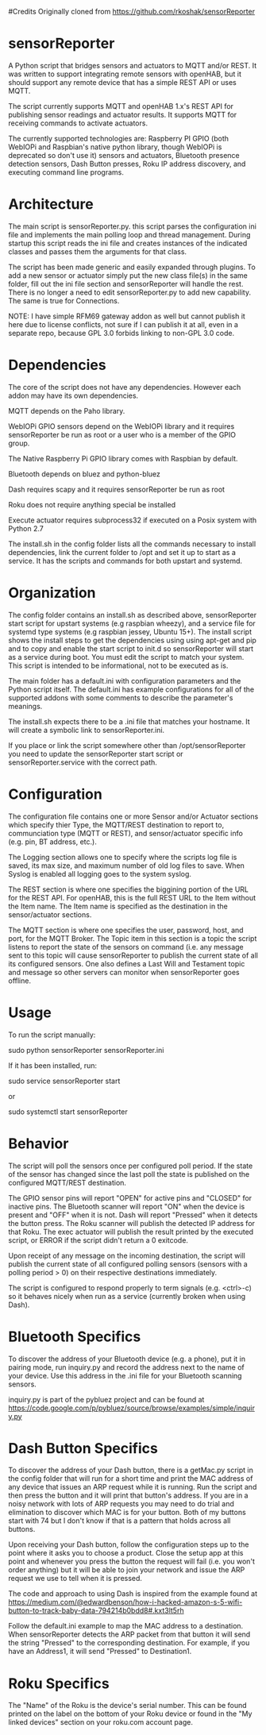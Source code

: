 #Credits
Originally cloned from https://github.com/rkoshak/sensorReporter

# sensorReporter
A Python script that bridges sensors and actuators to MQTT and/or REST. It was
written to support integrating remote sensors with openHAB, but it should 
support any remote device that has a simple REST API or uses MQTT.

The script currently supports MQTT and openHAB 1.x's REST API for publishing 
sensor readings and actuator results. It supports MQTT for receiving commands
to activate actuators.

The currently supported technologies are: Raspberry PI GPIO (both WebIOPi and 
Raspbian's native python library, though WebIOPi is deprecated so don't use it)
sensors and actuators, Bluetooth presence detection sensors, Dash Button 
presses, Roku IP address discovery, and executing command line programs.

# Architecture
The main script is sensorReporter.py. this script parses the configuration ini 
file and implements the main polling loop and thread management. During startup
this script reads the ini file and creates instances of the indicated classes
and passes them the arguments for that class.

The script has been made generic and easily expanded through plugins. To add a
new sensor or actuator simply put the new class file(s) in the same folder, 
fill out the ini file section and sensorReporter will handle the rest. There is
no longer a need to edit sensorReporter.py to add new capability. The same is 
true for Connections.

NOTE: I have simple RFM69 gateway addon as well but cannot publish it here due
to license conflicts, not sure if I can publish it at all, even in a separate 
repo, because GPL 3.0 forbids linking to non-GPL 3.0 code.

# Dependencies
The core of the script does not have any dependencies. However each addon may 
have its own dependencies.

MQTT depends on the Paho library.

WebIOPi GPIO sensors depend on the WebIOPi library and it requires 
sensorReporter be run as root or a user who is a member of the GPIO group.

The Native Raspberry Pi GPIO library comes with Raspbian by default.

Bluetooth depends on bluez and python-bluez

Dash requires scapy and it requires sensorReporter be run as root

Roku does not require anything special be installed

Execute actuator requires subprocess32 if executed on a Posix system with Python 
2.7

The install.sh in the config folder lists all the commands necessary to install 
dependencies, link the current folder to /opt and set it up to start as a 
service. It has the scripts and commands for both upstart and systemd.

# Organization
The config folder contains an install.sh as described above, sensorReporter start 
script for upstart systems (e.g raspbian wheezy), and a service file for systemd 
type systems (e.g raspbian jessey, Ubuntu 15+). The install script shows the 
install steps to get the dependencies using using apt-get and pip and to copy 
and enable the start script to init.d so sensorReporter will start as a service 
during boot. You must edit the script to match your system. This script is 
intended to be informational, not to be executed as is.

The main folder has a default.ini with configuration parameters and the Python 
script itself. The default.ini has example configurations for all of the 
supported addons with some comments to describe the parameter's meanings.

The install.sh expects there to be a .ini file that matches your hostname. It 
will create a symbolic link to sensorReporter.ini.

If you place or link the script somewhere other than /opt/sensorReporter you need 
to update the sensorReporter start script or sensorReporter.service with the correct 
path.

# Configuration
The configuration file contains one or more Sensor and/or Actuator sections 
which specify thier Type, the MQTT/REST destination to report to, communciation 
type (MQTT or REST), and sensor/actuator specific info (e.g. pin, BT address, 
etc.).

The Logging section allows one to specify where the scripts log file is saved, 
its max size, and maximum number of old log files to save. When Syslog is 
enabled all logging goes to the system syslog.

The REST section is where one specifies the biggining portion of the URL for the
REST API. For openHAB, this is the full REST URL to the Item without the Item
name. The Item name is specified as the destination in the sensor/actuator 
sections.

The MQTT section is where one specifies the user, password, host, and port, for 
the MQTT Broker. The Topic item in this section is a topic the script listens to 
report the state of the sensors on command (i.e. any message sent to this topic 
will cause sensorReporter to publish the current state of all its configured 
sensors. One also defines a Last Will and Testament topic and message so other 
servers can monitor when sensorReporter goes offline.

# Usage
To run the script manually:

sudo python sensorReporter sensorReporter.ini

If it has been installed, run:

sudo service sensorReporter start

or

sudo systemctl start sensorReporter

# Behavior
The script will poll the sensors once per configured poll period. If the state 
of the sensor has changed since the last poll the state is published on the 
configured MQTT/REST destination.

The GPIO sensor pins will report "OPEN" for active pins and "CLOSED" for 
inactive pins. The Bluetooth scanner will report "ON" when the device is present 
and "OFF" when it is not. Dash will report "Pressed" when it detects the button
press. The Roku scanner will publish the detected IP address for that Roku.
The exec actuator will publish the result printed by the executed script, or
ERROR if the script didn't return a 0 exitcode.

Upon receipt of any message on the incoming destination, the script will publish the 
current state of all configured polling sensors (sensors with a polling period 
&gt; 0) on their respective destinations immediately.

The script is configured to respond properly to term signals (e.g. &lt;ctrl&gt;-c) so 
it behaves nicely when run as a service (currently broken when using Dash).

# Bluetooth Specifics
To discover the address of your Bluetooth device (e.g. a phone), put it in 
pairing mode, run inquiry.py and record the address next to the name of your 
device. Use this address in the .ini file for your Bluetooth scanning sensors.

inquiry.py is part of the pybluez project and can be found at 
https://code.google.com/p/pybluez/source/browse/examples/simple/inquiry.py

# Dash Button Specifics
To discover the address of your Dash button, there is a getMac.py script in the
config folder that will run for a short time and print the MAC address of any
device that issues an ARP request while it is running. Run the script and then
press the button and it will print that button's address. If you are in a noisy
network with lots of ARP requests you may need to do trial and elimination to
discover which MAC is for your button. Both of my buttons start with 74 but I
don't know if that is a pattern that holds across all buttons.

Upon receiving your Dash button, follow the configuration steps up to the point
where it asks you to choose a product. Close the setup app at this point and 
whenever you press the button the request will fail (i.e. you won't order 
anything) but it will be able to join your network and issue the ARP request we
use to tell when it is pressed.

The code and approach to using Dash is inspired from the example found at
https://medium.com/@edwardbenson/how-i-hacked-amazon-s-5-wifi-button-to-track-baby-data-794214b0bdd8#.kxt3lt5rh

Follow the default.ini example to map the MAC address to a destination. When 
sensorReporter detects the ARP packet from that button it will send the string
"Pressed" to the corresponding destination. For example, if you have an Address1,
it will send "Pressed" to Destination1.

# Roku Specifics
The "Name" of the Roku is the device's serial number. This can be found printed 
on the label on the bottom of your Roku device or found in the "My linked 
devices" section on your roku.com account page.
